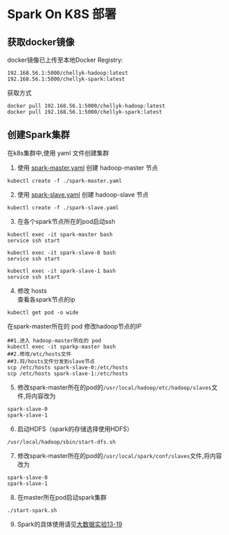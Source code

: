 # Spark On K8S 部署

## 获取docker镜像
docker镜像已上传至本地Docker Registry:
```
192.168.56.1:5000/chellyk-hadoop:latest  
192.168.56.1:5000/chellyk-spark:latest  
```
获取方式
```
docker pull 192.168.56.1:5000/chellyk-hadoop:latest  
docker pull 192.168.56.1:5000/chellyk-spark:latest  
```

## 创建Spark集群  
在k8s集群中,使用 yaml 文件创建集群
1. 使用 [spark-master.yaml](./spark-master.yaml) 创建 hadoop-master 节点
```
kubectl create -f ./spark-master.yaml
```
2. 使用 [spark-slave.yaml](./spark-slave.yaml) 创建 hadoop-slave 节点
```
kubectl create -f ./spark-slave.yaml  
```

3. 在各个spark节点所在的pod启动ssh
```
kubectl exec -it spark-master bash
service ssh start

kubectl exec -it spark-slave-0 bash
service ssh start

kubectl exec -it spark-slave-1 bash
service ssh start  
```

4. 修改 hosts  
查看各spark节点的ip
```
kubectl get pod -o wide
```
在spark-master所在的 pod 修改hadoop节点的IP
```
##1.进入 hadoop-master所在的 pod
kubectl exec -it sparkp-master bash
##2.修改/etc/hosts文件  
##3.将/hosts文件分发到slave节点
scp /etc/hosts spark-slave-0:/etc/hosts
scp /etc/hosts spark-slave-1:/etc/hosts
```

5. 修改spark-master所在的pod的`/usr/local/hadoop/etc/hadoop/slaves`文件,将内容改为  
```
spark-slave-0
spark-slave-1 
```  
6. 启动HDFS（spark的存储选择使用HDFS）  
```
/usr/local/hadoop/sbin/start-dfs.sh
```  
7. 修改spark-master所在的pod的`/usr/local/spark/conf/slaves`文件,将内容改为  
```
spark-slave-0
spark-slave-1 
```  
8. 在master所在pod启动spark集群  
```
./start-spark.sh
```  
9. Spark的具体使用请见[大数据实验13-19](../experiments)

